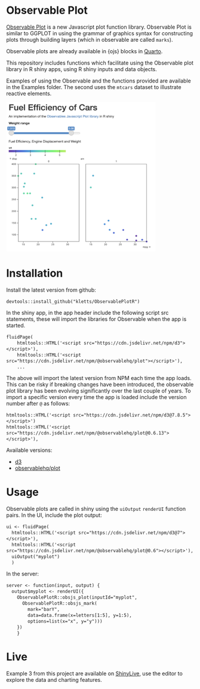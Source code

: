 # Observable Plot

[Observable Plot](https://observablehq.com/plot) is a new Javascript plot function library.  Observable Plot is similar to GGPLOT in using the grammar of graphics syntax for constructing plots through building layers (which in observable are called `marks`).  

Observable plots are already available in {ojs} blocks in [Quarto](https://quarto.org/docs/interactive/ojs/). 

This repository includes functions which facilitate using the Observable plot library in R shiny apps, using R shiny inputs and data objects. 

Examples of using the Observable and the functions provided are available in the Examples folder. The second uses the 
`mtcars` dataset to illustrate reactive elements. 

<img src="example.png" width="400" height="400">

# Installation 

Install the latest version from github:

```
devtools::install_github("kletts/ObservablePlotR")
```

In the shiny app, in the app header include the following script src statements, these will import the libraries 
for Observable when the app is started. 

```
fluidPage(
    htmltools::HTML('<script src="https://cdn.jsdelivr.net/npm/d3"></script>'), 
    htmltools::HTML('<script src="https://cdn.jsdelivr.net/npm/@observablehq/plot"></script>'),
    ...
```

The above will import the latest version from NPM each time the app loads. This can be risky if breaking changes have been introduced, the observable plot library has been evolving significantly over the last couple of years. To import a specific version every time the app is loaded include the version number after `@` as follows: 

```
htmltools::HTML('<script src="https://cdn.jsdelivr.net/npm/d3@7.8.5"></script>')
htmltools::HTML('<script src="https://cdn.jsdelivr.net/npm/@observablehq/plot@0.6.13"></script>'),
```

Available versions: 

 - [d3](https://www.npmjs.com/package/d3?activeTab=versions)
 - [observablehq/plot](https://www.npmjs.com/package/@observablehq/plot?activeTab=versions)

# Usage

Observable plots are called in shiny using the  `uiOutput` `renderUI` function pairs. In the UI, include the plot output: 

```
ui <- fluidPage(
  htmltools::HTML('<script src="https://cdn.jsdelivr.net/npm/d3@7"></script>'), 
  htmltools::HTML('<script src="https://cdn.jsdelivr.net/npm/@observablehq/plot@0.6"></script>'),
  uiOutput("myplot") 
  )
```

In the server: 

```
server <- function(input, output) { 
  output$myplot <- renderUI({ 
    ObservablePlotR::obsjs_plot(inputId="myplot", 
      ObservablePlotR::obsjs_mark(
        mark="barY", 
        data=data.frame(x=letters[1:5], y=1:5), 
        options=list(x="x", y="y")))
    })
    }
```

# Live

Example 3 from this project are available on [ShinyLive](https://shinylive.io/r/app/#gist=2bc16189a629451bc6254bc46ca50ed4), use the editor to explore the data and charting features. 



